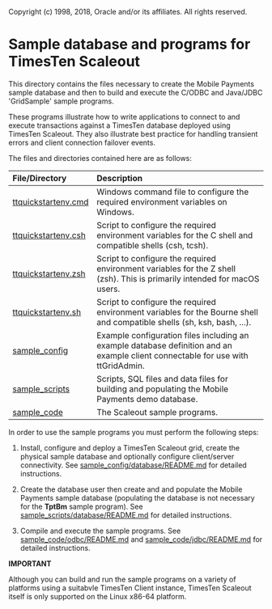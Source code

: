 Copyright (c) 1998, 2018, Oracle and/or its affiliates. All rights reserved.

# Sample database and programs for TimesTen Scaleout

This directory contains the files necessary to create the Mobile Payments sample database and then to build and execute the C/ODBC and Java/JDBC 'GridSample' sample programs.

These programs illustrate how to write applications to connect to and execute transactions against a TimesTen database deployed using TimesTen Scaleout. They also illustrate best practice for handling transient errors and client connection failover events.

The files and directories contained here are as follows:

| File/Directory                               | Description                              |
| :------------------------------------------- | :----------                           |
| [ttquickstartenv.cmd](./ttquickstartenv.cmd) | Windows command file to configure the required environment variables on Windows. |
| [ttquickstartenv.csh](./ttquickstartenv.csh) | Script to configure the required environment variables for the C shell and compatible shells (csh, tcsh). |
| [ttquickstartenv.zsh](./ttquickstartenv.zsh) | Script to configure the required environment variables for the Z shell (zsh). This is primarily intended for macOS users. |
| [ttquickstartenv.sh](./ttquickstartenv.sh)   | Script to configure the required environment variables for the Bourne shell and compatible shells (sh, ksh, bash, ...). |
| [sample_config](./sample_config)           | Example configuration files including an example database definition and an example client connectable for use with ttGridAdmin. |
| [sample_scripts](./sample_scripts)           | Scripts, SQL files and data files for building and populating the Mobile Payments demo database. |
| [sample_code](./sample_code)                 | The Scaleout sample programs. |

In order to use the sample programs you must perform the following steps:

1. Install, configure and deploy a TimesTen Scaleout grid, create the physical sample database and optionally configure client/server connectivity. See  [sample\_config/database/README.md](./sample\_config/database/README.md) for detailed instructions.

2. Create the database user then create and and populate the Mobile Payments sample database (populating the database is not necessary for the **TptBm** sample program). See [sample\_scripts/database/README.md](./sample\_scripts/database/README.md) for detailed instructions.

3. Compile and execute the sample programs. See [sample\_code/odbc/README.md](./sample\_code/odbc/README.md) and [sample\_code/jdbc/README.md](./sample\_code/jdbc/README.md) for detailed instructions.

**IMPORTANT**

Although you can build and run the sample programs on a variety of platforms using a suitabvle TimesTen Client instance, TimesTen Scaleout itself is only supported on the Linux x86-64 platform.
